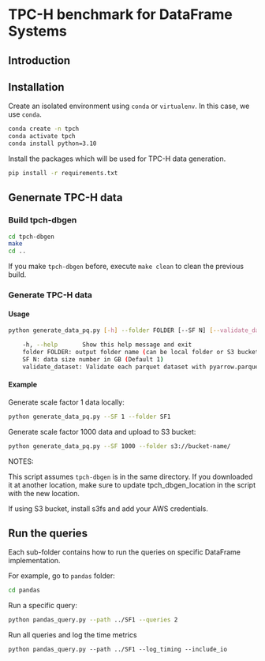 # TPC-H benchmark for DataFrame Systems

## Introduction

## Installation

Create an isolated environment using `conda` or `virtualenv`. In this case, we use `conda`. 

```bash
conda create -n tpch
conda activate tpch
conda install python=3.10
```

Install the packages which will be used for TPC-H data generation.

```bash
pip install -r requirements.txt
```

## Genernate TPC-H data

### Build tpch-dbgen

```bash
cd tpch-dbgen
make
cd ..
```

If you make `tpch-dbgen` before, execute `make clean` to clean the previous build.

### Generate TPC-H data

#### Usage

```bash
python generate_data_pq.py [-h] --folder FOLDER [--SF N] [--validate_dataset]

    -h, --help       Show this help message and exit
    folder FOLDER: output folder name (can be local folder or S3 bucket)
    SF N: data size number in GB (Default 1)
    validate_dataset: Validate each parquet dataset with pyarrow.parquet.ParquetDataset (Default True)
```

#### Example

Generate scale factor 1 data locally:

```bash
python generate_data_pq.py --SF 1 --folder SF1
```

Generate scale factor 1000 data and upload to S3 bucket:

```bash
python generate_data_pq.py --SF 1000 --folder s3://bucket-name/
```

NOTES:

This script assumes `tpch-dbgen` is in the same directory. If you downloaded it at another location, make sure to update tpch_dbgen_location in the script with the new location.

If using S3 bucket, install s3fs and add your AWS credentials.

## Run the queries

Each sub-folder contains how to run the queries on specific DataFrame implementation.

For example, go to `pandas` folder:

```bash
cd pandas
```

Run a specific query:

```bash
python pandas_query.py --path ../SF1 --queries 2
```

Run all queries and log the time metrics

```
python pandas_query.py --path ../SF1 --log_timing --include_io
```
